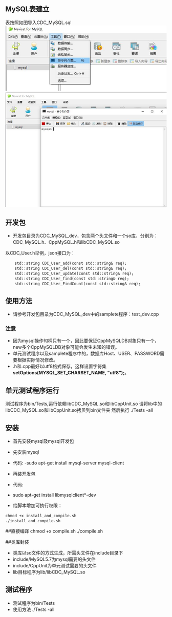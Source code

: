## MySQL表建立
表按照如图导入CDC_MySQL.sql
![](importSql1.jpg)
![](importSql2.jpg)

## 开发包
* 开发包目录为CDC_MySQL_dev，包含两个头文件和一个so库，分别为：CDC_MySQL.h、CppMySQL.h和libCDC_MySQL.so

以CDC_User.h举例，json接口为：
```
    std::string CDC_User_add(const std::string& req);
	std::string CDC_User_del(const std::string& req);
	std::string CDC_User_update(const std::string& req);
	std::string CDC_User_find(const std::string& req);
	std::string CDC_User_FindCount(const std::string& req);
```

## 使用方法
* 请参考开发包目录为CDC_MySQL_dev中的samplete程序：test_dev.cpp
### 注意
* 因为mysql操作句柄只有一个，因此要保证CppMySQLDB对象只有一个，new多个CppMySQLDB对象可能会发生未知的错误。
* 单元测试程序以及samplete程序中的，数据库Host、USER、PASSWORD需要根据实际情况修改。
* .h和.cpp最好以utf8格式保存，这样设置字符集**setOptions(MYSQL_SET_CHARSET_NAME, "utf8");**。

## 单元测试程序运行
测试程序为bin/Tests,运行依赖libCDC_MySQL.so和libCppUnit.so
请将lib中的libCDC_MySQL.so和libCppUnit.so拷贝到bin文件夹
然后执行 ./Tests -all

## 安装
* 首先安装mysql及mysql开发包
- 先安装mysql
- 代码:
-sudo apt-get install mysql-server mysql-client

- 再装开发包
- 代码:
- sudo apt-get install libmysqlclient*-dev

* 给脚本增加可执行权限：
```
chmod +x install_and_compile.sh
./install_and_compile.sh
```

##直接编译 
chmod +x compile.sh
./compile.sh

##类库封装
* 类库以so文件的方式生成，所需头文件在include目录下
* include/MySQL5.7为mysql需要的头文件
* include/CppUnit为单元测试需要的头文件
* lib目标程序为lib/libCDC_MySQL.so


## 测试程序
* 测试程序为bin/Tests
* 使用方法 ./Tests -all
